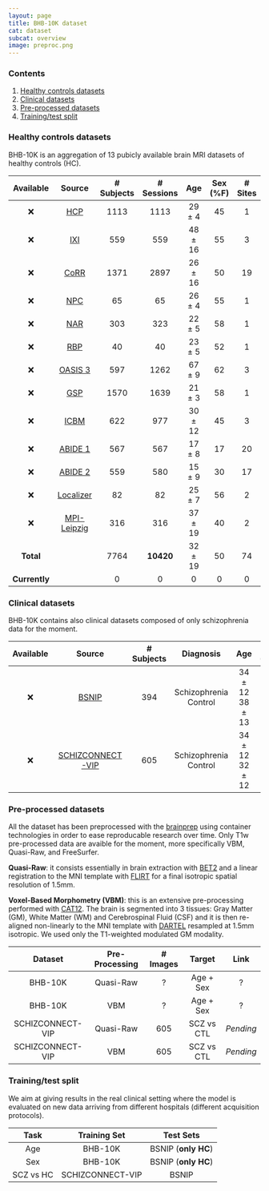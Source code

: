 ```yaml
---
layout: page
title: BHB-10K dataset
cat: dataset
subcat: overview
image: preproc.png
---
```



### Contents

1. [Healthy controls datasets](#healthy-controls-datasets)
2. [Clinical datasets](#clinical-datasets)
3. [Pre-processed datasets](#pre-processed-datasets)
4. [Training/test split](#trainingtest-split)


### Healthy controls datasets

BHB-10K is an aggregation of 13 pubicly available brain MRI datasets of healthy controls (HC).

**Available** | **Source**  | **# Subjects**  | **# Sessions** | **Age** | **Sex (\%F)** | **# Sites**
|:---:|:---: | :---: | :---: | :---: | :---: | :---: | 
❌ | [HCP](https://www.humanconnectome.org/study/hcp-young-adult)  | 1113 | 1113 | 29 ± 4 | 45 | 1
❌ | [IXI](http://brain-development.org/ixi-dataset) | 559 | 559 | 48 ± 16 | 55 | 3 
❌ | [CoRR](https://www.nitrc.org/projects/fcon_1000) | 1371 | 2897 | 26 ± 16 | 50 | 19
❌ | [NPC](https://openneuro.org/datasets/ds002330/versions/1.1.0) | 65 | 65 | 26 ± 4 | 55 | 1
❌ | [NAR](https://openneuro.org/datasets/ds002345/versions/1.0.1) | 303 | 323 | 22 ± 5 | 58 | 1
❌ | [RBP](https://openneuro.org/datasets/ds002247/versions/1.0.0) | 40 | 40 | 23 ± 5 | 52 | 1
❌ | [OASIS 3](https://www.oasis-brains.org) | 597 | 1262 | 67 ± 9 | 62 | 3
❌ | [GSP](https://dataverse.harvard.edu/dataset.xhtml?persistentId=doi:10.7910/DVN/25833) | 1570 | 1639 | 21 ± 3 | 58 | 1
❌ | [ICBM](https://ida.loni.usc.edu) | 622 | 977 | 30 ± 12 | 45 | 3
❌ | [ABIDE 1](http://fcon_1000.projects.nitrc.org/indi/abide) | 567 | 567 | 17 ± 8 | 17 | 20
❌ | [ABIDE 2](http://fcon_1000.projects.nitrc.org/indi/abide) | 559 | 580 | 15 ± 9 | 30 | 17
❌ | [Localizer](http://brainomics.cea.fr/localizer/localizer) | 82 | 82 | 25 ± 7 | 56 | 2
❌ | [MPI-Leipzig](https://openneuro.org/datasets/ds000221/versions/00002) | 316 | 316 | 37 ± 19 | 40 | 2
**Total** | | 7764 | **10420** | 32 ± 19 | 50 | 74 
**Currently** | | 0 | 0 | 0 | 0 | 0  

### Clinical datasets

BHB-10K contains also clinical datasets composed of only schizophrenia data for the moment.

**Available** | **Source**  | **# Subjects** | **Diagnosis** | **Age** | **Sex (\%F)** | **# Sites**
:---: | :---: | :---: | :---: | :---: | :---: | :---: | 
❌| [BSNIP](https://academic.oup.com/schizophreniabulletin/article/40/Suppl_2/S131/1933599)  | 394 | Schizophrenia<br>Control | 34 ± 12<br>38 ± 13  | 44<br>58  | 5 
❌| [SCHIZCONNECT-VIP](http://schizconnect.org) | 605 | Schizophrenia<br>Control | 34 ± 12<br>32 ± 12  | 27<br>47  | 4 

### Pre-processed datasets

All the dataset has been preprocessed with the [brainprep](https://brainprep.readthedocs.io) using container technologies in order to ease reproducable research over time.
Only T1w pre-processed data are avaible for the moment, more specifically VBM, Quasi-Raw, and FreeSurfer.

**Quasi-Raw**: it consists essentially in brain extraction with [BET2](http://poc.vl-e.nl/distribution/manual/fsl-3.2/bet2) 
and a linear registration to the MNI template with [FLIRT](https://fsl.fmrib.ox.ac.uk/fsl/fslwiki/FLIRT) for a final 
isotropic spatial resolution of 1.5mm.

**Voxel-Based Morphometry (VBM)**: this is an extensive pre-processing performed with [CAT12](http://www.neuro.uni-jena.de/cat/). 
The brain is segmented into 3 tissues: Gray Matter (GM), White Matter (WM) and Cerebrospinal Fluid (CSF) and it is then re-aligned 
non-linearly to the MNI template with [DARTEL](https://pubmed.ncbi.nlm.nih.gov/17761438) resampled at 1.5mm isotropic.
 We used only the T1-weighted modulated GM modality.  


**Dataset** | **Pre-Processing** | **# Images** | **Target**|  **Link** 
|:---:|:---:|:---:|:---:|:---:|
BHB-10K |  Quasi-Raw | ?  | Age + Sex | ? |
BHB-10K | VBM | ? | Age + Sex | ? | 
SCHIZCONNECT-VIP | Quasi-Raw | 605 | SCZ vs CTL | *Pending* |
SCHIZCONNECT-VIP | VBM | 605 | SCZ vs CTL | *Pending*|


### Training/test split

We aim at giving results in the real clinical setting where the model is evaluated on new data arriving from
different hospitals (different acquisition protocols). 

Task | Training Set | Test Sets | 
|:---: | :---: | :---: |
Age | BHB-10K | BSNIP (**only HC**)
Sex | BHB-10K | BSNIP (**only HC**)
SCZ vs HC | SCHIZCONNECT-VIP | BSNIP 


